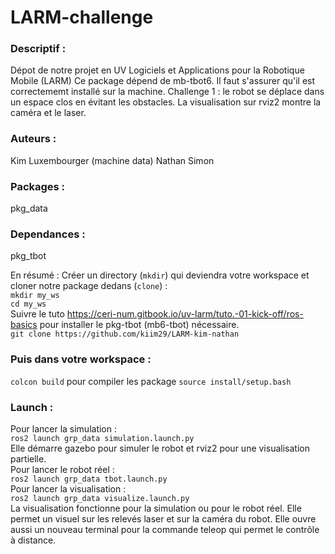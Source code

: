 # LARM-challenge

### Descriptif :
Dépot de notre projet en UV Logiciels et Applications pour la Robotique Mobile (LARM)
Ce package dépend de mb-tbot6. Il faut s'assurer qu'il est correctememt installé sur la machine.
Challenge 1 : le robot se déplace dans un espace clos en évitant les obstacles. La visualisation sur rviz2 montre la caméra et le laser.

### Auteurs :
Kim Luxembourger (machine data)
Nathan Simon

### Packages :
pkg_data

### Dependances :
pkg_tbot  
  
En résumé : Créer un directory (`mkdir`) qui deviendra votre workspace et cloner notre package dedans (`clone`) :  
`mkdir my_ws`  
`cd my_ws`  
Suivre le tuto https://ceri-num.gitbook.io/uv-larm/tuto.-01-kick-off/ros-basics pour installer le pkg-tbot (mb6-tbot) nécessaire.  
`git clone https://github.com/kiim29/LARM-kim-nathan`  

### Puis dans votre workspace :
`colcon build`  pour compiler les package
`source install/setup.bash`

### Launch :
Pour lancer la simulation :  
`ros2 launch grp_data simulation.launch.py`  
Elle démarre gazebo pour simuler le robot et rviz2 pour une visualisation partielle.  
Pour lancer le robot réel :  
`ros2 launch grp_data tbot.launch.py`  
Pour lancer la visualisation :  
`ros2 launch grp_data visualize.launch.py`  
La visualisation fonctionne pour la simulation ou pour le robot réel. Elle permet un visuel sur les relevés laser et sur la caméra du robot. Elle ouvre aussi un nouveau terminal pour la commande teleop qui permet le contrôle à distance.  